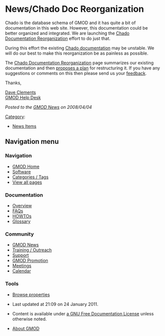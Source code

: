 



<span id="top"></span>




# <span dir="auto">News/Chado Doc Reorganization</span>









Chado is the database schema of GMOD and it has quite a bit of
documentation in this web site. However, this documentation could be
better organized and integrated. We are launching the [Chado
Documentation
Reorganization](../Chado_Documentation_Reorganization "Chado Documentation Reorganization")
effort to do just that.

During this effort the existing [Chado
documentation](../Category%3AChado "Category%3AChado") may be unstable. We
will do our best to make this reorganization be as painless as possible.

The [Chado Documentation
Reorganization](../Chado_Documentation_Reorganization "Chado Documentation Reorganization")
page summarizes our existing documentation and then [proposes a
plan](../Chado_Documentation_Reorganization#Plan "Chado Documentation Reorganization")
for restructuring it. If you have any suggestions or comments on this
then please send us your
[feedback](../Chado_Documentation_Reorganization#Feedback "Chado Documentation Reorganization").

Thanks,

[Dave Clements](../User%3AClements "User%3AClements")  
[GMOD Help Desk](../GMOD_Help_Desk "GMOD Help Desk")

  



*Posted to the [GMOD News](../GMOD_News "GMOD News") on 2008/04/04*






[Category](../Special%3ACategories "Special%3ACategories"):

- [News Items](../Category%3ANews_Items "Category%3ANews Items")






## Navigation menu







<a href="../Main_Page"
style="background-image: url(../../images/GMOD-cogs.png);"
title="Visit the main page"></a>


### Navigation



- <span id="n-GMOD-Home">[GMOD Home](../Main_Page)</span>
- <span id="n-Software">[Software](../GMOD_Components)</span>
- <span id="n-Categories-.2F-Tags">[Categories /
  Tags](../Categories)</span>
- <span id="n-View-all-pages">[View all
  pages](../Special:AllPages)</span>




### Documentation



- <span id="n-Overview">[Overview](../Overview)</span>
- <span id="n-FAQs">[FAQs](../Category%3AFAQ)</span>
- <span id="n-HOWTOs">[HOWTOs](../Category%3AHOWTO)</span>
- <span id="n-Glossary">[Glossary](../Glossary)</span>




### Community



- <span id="n-GMOD-News">[GMOD News](../GMOD_News)</span>
- <span id="n-Training-.2F-Outreach">[Training /
  Outreach](../Training_and_Outreach)</span>
- <span id="n-Support">[Support](../Support)</span>
- <span id="n-GMOD-Promotion">[GMOD Promotion](../GMOD_Promotion)</span>
- <span id="n-Meetings">[Meetings](../Meetings)</span>
- <span id="n-Calendar">[Calendar](../Calendar)</span>




### Tools

- <span id="t-smwbrowselink"><a href="../Special%3ABrowse/News-2FChado_Doc_Reorganization"
  rel="smw-browse">Browse properties</a></span>



- <span id="footer-info-lastmod">Last updated at 21:09 on 24 January
  2011.</span>
<!-- - <span id="footer-info-viewcount">5,899 page views.</span> -->
- <span id="footer-info-copyright">Content is available under
  <a href="http://www.gnu.org/licenses/fdl-1.3.html" class="external"
  rel="nofollow">a GNU Free Documentation License</a> unless otherwise
  noted.</span>

<!-- -->

- <span id="footer-places-about">[About
  GMOD](../GMOD%3AAbout "GMOD%3AAbout")</span>

<!-- -->




